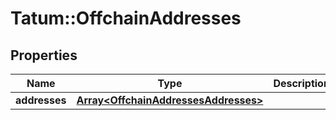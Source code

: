 # Tatum::OffchainAddresses

## Properties
Name | Type | Description | Notes
------------ | ------------- | ------------- | -------------
**addresses** | [**Array&lt;OffchainAddressesAddresses&gt;**](OffchainAddressesAddresses.md) |  | 

